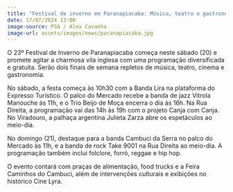```yaml
---
title: "Festival de inverno em Paranapiacaba: Música, teatro e gastronomia"
date: 17/07/2024 13:00
image-source: PSA / Alex Cavanha
image-url: assets/images/news/paranapiacaba.jpg
---
```


O 23º Festival de Inverno de Paranapiacaba começa neste sábado (20) e promete agitar a charmosa vila inglesa com uma programação diversificada e gratuita. Serão dois finais de semana repletos de música, teatro, cinema e gastronomia.

No sábado, a festa começa às 10h30 com a Banda Lira na plataforma do Expresso Turístico. O palco do Mercado recebe a banda de jazz Vitrola Manouche às 11h, e o Trio Beijo de Moça encerra o dia às 16h. Na Rua Direita, a programação vai das 14h às 19h com o projeto Canja com Canja. No Viradouro, a palhaça argentina Julieta Zarza abre os espetáculos ao meio-dia.

No domingo (21), destaque para a banda Cambuci da Serra no palco do Mercado às 11h, e a banda de rock Take 9001 na Rua Direita ao meio-dia. A programação também inclui folclore, forró, reggae e hip hop.

O evento contará com praças de alimentação, food trucks e a Feira Caminhos do Cambuci, além de intervenções culturais e exibições no histórico Cine Lyra.
